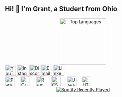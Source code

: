 <h2 align="left">Hi! 👋 I'm Grant, a Student from Ohio</h2>
<div align="center"><img src="https://github-readme-stats.vercel.app/api/top-langs?username=laclustr&locale=en&hide_title=false&layout=compact&card_width=320&langs_count=5&theme=dracula&hide_border=false" height="150" alt="Top Languages" /> </div>
<div align="left"> <a href="https://www.youtube.com/@l.a.c.l.u.s.t.r" target="_blank"> <img src="https://img.shields.io/static/v1?message=YouTube&logo=youtube&label=&color=FF0000&logoColor=white&labelColor=&style=for-the-badge" height="35" alt="YouTube" /> </a> <a href="https://www.instagram.com/l.a.c.l.u.s.t.r/" target="_blank"> <img src="https://img.shields.io/static/v1?message=Instagram&logo=instagram&label=&color=E4405F&logoColor=white&labelColor=&style=for-the-badge" height="35" alt="Instagram" /> </a> <a href="http://discordapp.com/users/554313063646494740" target="_blank"> <img src="https://img.shields.io/static/v1?message=Discord&logo=discord&label=&color=7289DA&logoColor=white&labelColor=&style=for-the-badge" height="35" alt="Discord" /> </a> <a href="mailto:gant.a.vance@gmail.com" target="_blank"> <img src="https://img.shields.io/static/v1?message=Email&logo=gmail&label=&color=D14836&logoColor=white&labelColor=&style=for-the-badge" height="35" alt="Email" /> </a> <a href="https://www.linkedin.com/in/grant-v-9623b9305/" target="_blank"> <img src="https://img.shields.io/static/v1?message=LinkedIn&logo=linkedin&label=&color=0077B5&logoColor=white&labelColor=&style=for-the-badge" height="35" alt="LinkedIn" /> </a> </div>
<div align="left"> <img src="https://cdn.jsdelivr.net/gh/devicons/devicon/icons/python/python-original.svg" height="30" alt="Python" /> <img width="12" /> <img src="https://cdn.jsdelivr.net/gh/devicons/devicon/icons/cplusplus/cplusplus-original.svg" height="30" alt="C++" /> <img width="12" /> <img src="https://cdn.jsdelivr.net/gh/devicons/devicon/icons/rust/rust-original.svg" height="30" alt="Rust" /> <img width="12" /> <img src="https://cdn.jsdelivr.net/gh/devicons/devicon/icons/css3/css3-original.svg" height="30" alt="CSS3" /> <img width="12" /> <img src="https://cdn.jsdelivr.net/gh/devicons/devicon/icons/javascript/javascript-original.svg" height="30" alt="JavaScript" /> <img width="12" /> <img src="https://cdn.jsdelivr.net/gh/devicons/devicon/icons/html5/html5-original.svg" height="30" alt="HTML5" /> </div>
<div align="center"> <a href="https://open.spotify.com/user/22ydyqzygf4vyt2mjva55whvi"> <img src="https://spotify-recently-played-readme.vercel.app/api?user=22ydyqzygf4vyt2mjva55whvi&count=3&unique=false" alt="Spotify Recently Played" /> </a> </div>
